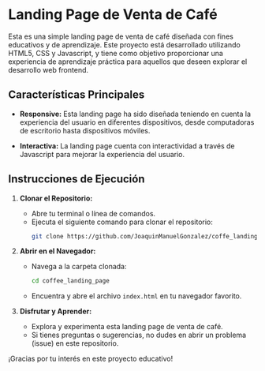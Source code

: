 # Landing Page de Venta de Café

Esta es una simple landing page de venta de café diseñada con fines educativos y de aprendizaje. Este proyecto está desarrollado utilizando HTML5, CSS y Javascript, y tiene como objetivo proporcionar una experiencia de aprendizaje práctica para aquellos que deseen explorar el desarrollo web frontend.

## Características Principales

- **Responsive:** Esta landing page ha sido diseñada teniendo en cuenta la experiencia del usuario en diferentes dispositivos, desde computadoras de escritorio hasta dispositivos móviles.

- **Interactiva:** La landing page cuenta con interactividad a través de Javascript para mejorar la experiencia del usuario.

## Instrucciones de Ejecución

1. **Clonar el Repositorio:**
    - Abre tu terminal o línea de comandos.
    - Ejecuta el siguiente comando para clonar el repositorio:
      ```bash
      git clone https://github.com/JoaquinManuelGonzalez/coffe_landing_page.git
      ```

2. **Abrir en el Navegador:**
    - Navega a la carpeta clonada:
      ```bash
      cd coffee_landing_page
      ```
    - Encuentra y abre el archivo `index.html` en tu navegador favorito.

3. **Disfrutar y Aprender:**
    - Explora y experimenta esta landing page de venta de café.
    - Si tienes preguntas o sugerencias, no dudes en abrir un problema (issue) en este repositorio.

¡Gracias por tu interés en este proyecto educativo!
